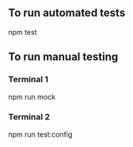 ## To run automated tests

npm test

## To run manual testing

### Terminal 1
npm run mock

### Terminal 2
npm run test:config